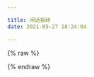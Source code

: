 ```yaml
---

title: 闲话板砖
date: 2021-05-27 18:24:04

---
```

<!-- 
<div class="post">
  <div class="post-content">
    <div id="bber"></div>
    <div id= "exec-script"></div>
  </div>
</div>


<style>
.timeline ul {margin:0;list-style:none;padding-inline-start: 0px!important;}
.timeline ul li:hover{
    box-shadow: 0 5px 10px 8px rgb(7 17 27 / 16%);
    transform: translateY(-3px);
}
  .timeline ul .list>li {background:none;list-style-type:none;position: inherit;
    margin: 0.8rem 0!important;
    padding: 1.5rem!important;
    border-radius: 8px;
    background: rgba(255, 255, 255, 0.1);
    box-shadow: 0 3px 8px 6px rgb(7 17 27 / 6%);
    transition: all 0.25s ease 0.2s, transform 0.5s cubic-bezier(0.6, 0.2, 0.1, 1) 0.2s, -webkit-transform 0.5s cubic-bezier(0.6, 0.2, 0.1, 1) 0.2s;
    user-select: none;
}
}
  /*.timeline ul li::after {transform: rotate(45deg);content:'';background-color: #3b3d42;display: block;position: absolute;top: 10px;left: -5px;width: 0.8em;height: 0.8em;outline: 15px solid #fff;}*/
  .timeline ul li div {position:relative;top:-13px;left:3em;width:670px;padding:12px 16px}
  .timeline ul li p.datatime{color: #fafafa;font-size: 0.75em;font-style: italic;background-color: var(--btn-bg);display: inline-block;padding:0.25em 1em 0.2em 1em;}
  .timeline ul li p.datacont{margin:0.65em 0 0.3em;}
  .timeline ul li p.datacont img{display:block;width:100%;}
  .timeline ul li p.datacont img[src*="emotion"]{display:inline-block;width:auto;}
  .timeline ul li p.datafrom{color: #aaa;font-size: 0.75em !important;font-style: italic;}
  .timeline ul li p{margin:0;font-size:16px;letter-spacing:1px;color: var(--font-color);}
  button{border-radius:0;}
  .dark-theme .timeline ul li div p{color:#fafafa;}
  .dark-theme .timeline ul li div p svg{fill:#fafafa;}
  .dark-theme .timeline ul li p.datafrom{color: #aaa;}
  .dark-theme .timeline ul li{background:#3b3d42;}
  .dark-theme .timeline ul li::after{outline: 15px solid #292a2d;}
  @media (max-width:860px) {
    .timeline ul li{margin-left:0;}
    .timeline ul li>div{width:calc(100vw - 75px);left:30px;}
  }
</style>


<script data-pjax src="https://cdn.jsdelivr.net/gh/ayasa520/daodao@0.2.0/daodao.js"></script>


  -->


  <!-- 引用 HexoPlusPlus_Talk组件 -->


<!-- <script src="https://cdn.jsdelivr.net/gh/HexoPlusPlus/HexoPlusPlus@1.2.0/talk_user.js"></script> -->
<!-- 创建HexoPlusPlus_Talk容器 -->
<div id="hpp_talk"></div>
<link rel="stylesheet" href="https://cdn.jsdelivr.net/gh/HexoPlusPlus/HexoPlusPlus@1.2.0/talk.css" /> 
<link rel='stylesheet' type='text/css' href='https://cdn.jsdelivr.net/gh/highlightjs/cdn-release@10.5.0/build/styles/github.min.css' />


{% raw %}
<div class="js-pjax">
<script >
function hpp_talk_init(){
  new hpp_talk({
    id:"hpp_talk",//容器id
    domain: "admin.jyaoushingan.workers.dev",//您的HexoPlusPlus域名，如admin.cyfan.top
    limit: 10,//单次获取的最多条数
    start: 0,//从第几条开始
    themecss: "https://www.bilibilianime.com/css/talk.css" //自定义说说主题，可选【仅1.1.0版本及以上使用】
});}
</script>
</div>
{% endraw %}


